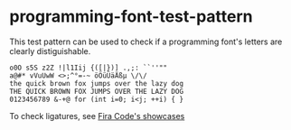 # programming-font-test-pattern
This test pattern can be used to check if a programming font's letters are clearly distiguishable.

    o0O s5S z2Z !|l1Iij {([|})] .,;: ``''"" 
    a@#* vVuUwW <>;^°=-~ öÖüÜäÄßµ \/\/ 
    the quick brown fox jumps over the lazy dog
    THE QUICK BROWN FOX JUMPS OVER THE LAZY DOG
    0123456789 &-+@ for (int i=0; i<j; ++i) { }

To check ligatures, see  [Fira Code's showcases](https://github.com/tonsky/FiraCode/blob/master/showcases/showcases.txt)  
